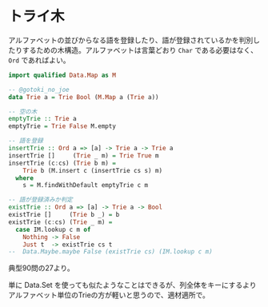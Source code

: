 # トライ木

アルファベットの並びからなる語を登録したり、語が登録されているかを判別したりするための木構造。アルファベットは言葉どおり `Char` である必要はなく、 `Ord` であればよい。

```haskell
import qualified Data.Map as M

-- @gotoki_no_joe
data Trie a = Trie Bool (M.Map a (Trie a))

-- 空の木
emptyTrie :: Trie a
emptyTrie = Trie False M.empty

-- 語を登録
insertTrie :: Ord a => [a] -> Trie a -> Trie a
insertTrie []     (Trie _ m) = Trie True m
insertTrie (c:cs) (Trie b m) =
    Trie b (M.insert c (insertTrie cs s) m)
  where
    s = M.findWithDefault emptyTrie c m

-- 語が登録済みか判定
existTrie :: Ord a => [a] -> Trie a -> Bool
existTrie []     (Trie b _) = b
existTrie (c:cs) (Trie _ m) =
  case IM.lookup c m of
    Nothing -> False
    Just t  -> existTrie cs t
--  Data.Maybe.maybe False (existTrie cs) (IM.lookup c m)
```

典型90問の27より。

単に Data.Set を使っても似たようなことはできるが、列全体をキーにするよりアルファベット単位のTrieの方が軽いと思うので、適材適所で。

